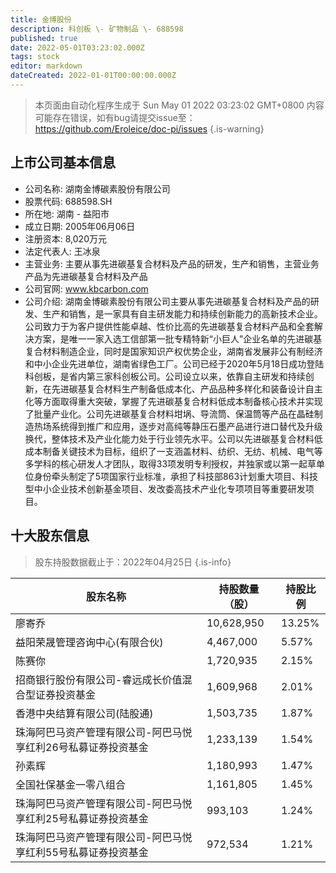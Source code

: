 ```yaml
---
title: 金博股份
description: 科创板 \- 矿物制品 \- 688598
published: true
date: 2022-05-01T03:23:02.000Z
tags: stock
editor: markdown
dateCreated: 2022-01-01T00:00:00.000Z
---
```


> 本页面由自动化程序生成于 Sun May 01 2022 03:23:02 GMT+0800
> 内容可能存在错误，如有bug请提交issue至：https://github.com/Eroleice/doc-pi/issues
{.is-warning}

## 上市公司基本信息
- 公司名称: 湖南金博碳素股份有限公司
- 股票代码: 688598.SH
- 所在地: 湖南 - 益阳市
- 成立日期: 2005年06月06日
- 注册资本: 8,020万元
- 法定代表人: 王冰泉
- 主营业务: 主要从事先进碳基复合材料及产品的研发，生产和销售，主营业务产品为先进碳基复合材料及产品
- 公司官网: www.kbcarbon.com
- 公司介绍: 湖南金博碳素股份有限公司主要从事先进碳基复合材料及产品的研发、生产和销售，是一家具有自主研发能力和持续创新能力的高新技术企业。公司致力于为客户提供性能卓越、性价比高的先进碳基复合材料产品和全套解决方案，是唯一一家入选工信部第一批专精特新“小巨人”企业名单的先进碳基复合材料制造企业，同时是国家知识产权优势企业，湖南省发展非公有制经济和中小企业先进单位，湖南省绿色工厂。公司已经于2020年5月18日成功登陆科创板，是省内第三家科创板公司。公司设立以来，依靠自主研发和持续创新，在先进碳基复合材料生产制备低成本化、产品品种多样化和装备设计自主化等方面取得重大突破，掌握了先进碳基复合材料低成本制备核心技术并实现了批量产业化。公司先进碳基复合材料坩埚、导流筒、保温筒等产品在晶硅制造热场系统得到推广和应用，逐步对高纯等静压石墨产品进行进口替代及升级换代，整体技术及产业化能力处于行业领先水平。公司以先进碳基复合材料低成本制备关键技术为目标，组织了一支涵盖材料、纺织、无纺、机械、电气等多学科的核心研发人才团队，取得33项发明专利授权，并独家或以第一起草单位身份牵头制定了5项国家行业标准，承担了科技部863计划重大项目、科技型中小企业技术创新基金项目、发改委高技术产业化专项项目等重要研发项目。


## 十大股东信息
> 股东持股数据截止于：2022年04月25日
{.is-info}

| 股东名称 | 持股数量（股） | 持股比例 |
| --- | --- | --- |
| 廖寄乔 | 10,628,950 | 13.25% |
| 益阳荣晟管理咨询中心(有限合伙) | 4,467,000 | 5.57% |
| 陈赛你 | 1,720,935 | 2.15% |
| 招商银行股份有限公司-睿远成长价值混合型证券投资基金 | 1,609,968 | 2.01% |
| 香港中央结算有限公司(陆股通) | 1,503,735 | 1.87% |
| 珠海阿巴马资产管理有限公司-阿巴马悦享红利26号私募证券投资基金 | 1,233,139 | 1.54% |
| 孙素辉 | 1,180,993 | 1.47% |
| 全国社保基金一零八组合 | 1,161,805 | 1.45% |
| 珠海阿巴马资产管理有限公司-阿巴马悦享红利25号私募证券投资基金 | 993,103 | 1.24% |
| 珠海阿巴马资产管理有限公司-阿巴马悦享红利55号私募证券投资基金 | 972,534 | 1.21% |




